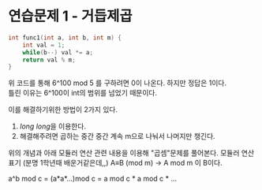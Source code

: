 # 연습문제 1 - 거듭제곱
```c++
int func1(int a, int b, int m) {
    int val = 1;
    while(b--) val *= a;
    return val % m;
}
```
위 코드를 통해 6^100 mod 5 를 구하려면 0이 나온다. 하지만 정답은 1이다.<br/>
틀린 이유는 6^100이 int의 범위를 넘었기 때문이다.

이를 해결하기위한 방법이 2가지 있다.<br/>
1. *long long*을 이용한다.
2. 해결해주려면 곱하는 중간 중간 계속 m으로 나눠서 나머지만 챙긴다.


위의 개념과 아래 모듈러 연산 관련 내용을 이용해 "곱셈"문제를 풀어본다.
모듈러 연산 표기 (분명 1학년때 배운거같은데,,)
A≡B (mod m) -> A mod m 이 B이다.

a^b mod c = (a\*a\*...)mod c = a mod c * a mod c * ...